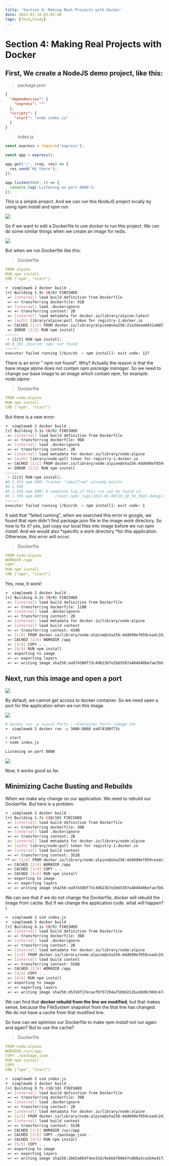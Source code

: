 ```yaml
---
title: 'Section 4: Making Real Projects with Docker'
date: 2022-01-18 03:02:40
tags: [Tech,Study]
---
```

# Section 4: Making Real Projects with Docker

## First, We create a NodeJS demo project, like this:

> package.json


```JSON
{
  "dependencies": {
    "express": "*"
  },
  "scripts": {
    "start": "node index.js"
  }
}

```


> index.js


```JavaScript
const express = require('express');

const app = express();

app.get('/', (req, res) => {
  res.send('Hi there');
});

app.listen(8080, () => {
  console.log('Listening on port 8080');
});
```


This is a simple project. And we can run this NodeJS project locally by using *npm install* and *npm run*.

![](https://kunren1010.github.io/post-images/docker-images/section-4/image.png)

So if we want to edit a Dockerfile to use docker to run this project. We can do some similar things when we create an image for redis.

![](https://kunren1010.github.io/post-images/docker-images/section-4/image_1.png)

But when we run Dockerfile like this:

> Dockerfile


```YAML
FROM alpine
RUN npm install
CMD ["npm", "start"]
```


```Bash
➜  simpleweb 2 docker build .
[+] Building 1.9s (6/6) FINISHED                                                
 => [internal] load build definition from Dockerfile                       0.0s
 => => transferring dockerfile: 91B                                        0.0s
 => [internal] load .dockerignore                                          0.0s
 => => transferring context: 2B                                            0.0s
 => [internal] load metadata for docker.io/library/alpine:latest           1.6s
 => [auth] library/alpine:pull token for registry-1.docker.io              0.0s
 => CACHED [1/2] FROM docker.io/library/alpine@sha256:21a3deaa0d32a805791  0.0s
 => ERROR [2/2] RUN npm install                                            0.2s
------
 > [2/2] RUN npm install:
#6 0.191 /bin/sh: npm: not found
------
executor failed running [/bin/sh -c npm install]: exit code: 127
```


There is an error " npm not found". Why? Actually the reason is that the base image alpine does not contain *npm package manager*. So we need to change our base image to an image which contain *npm*, for example: *node:alpine*

> Dockerfile


```YAML
FROM node:alpine
RUN npm install
CMD ["npm", "start"]
```


But there is a new error:

```Bash
➜  simpleweb 2 docker build .
[+] Building 3.1s (6/6) FINISHED                                                
 => [internal] load build definition from Dockerfile                       0.0s
 => => transferring dockerfile: 96B                                        0.0s
 => [internal] load .dockerignore                                          0.0s
 => => transferring context: 2B                                            0.0s
 => [internal] load metadata for docker.io/library/node:alpine             1.4s
 => [auth] library/node:pull token for registry-1.docker.io                0.0s
 => CACHED [1/2] FROM docker.io/library/node:alpine@sha256:4dd690ef859cea  0.0s
 => ERROR [2/2] RUN npm install                                            1.6s
------                                                                          
 > [2/2] RUN npm install:
#6 1.553 npm ERR! Tracker "idealTree" already exists
#6 1.556 
#6 1.556 npm ERR! A complete log of this run can be found in:
#6 1.556 npm ERR!     /root/.npm/_logs/2022-01-09T19_18_59_392Z-debug-0.log
------
executor failed running [/bin/sh -c npm install]: exit code: 1
```


It said that "failed running", when we searched this error in google, we found that npm didn't find package.json file in the image work directory. So how to fix it? yes, just copy our local files into image before we run *npm install*. And we would also *specific a work directory *for this application. Otherwise, this error will occur.

> Dockerfile


```YAML
FROM node:alpine
WORKDIR /app
COPY . .
RUN npm install
CMD ["npm", "start"]

```


Yes, now, It work!

```Bash
➜  simpleweb 2 docker build .
[+] Building 4.2s (9/9) FINISHED                                                
 => [internal] load build definition from Dockerfile                       0.0s
 => => transferring dockerfile: 118B                                       0.0s
 => [internal] load .dockerignore                                          0.0s
 => => transferring context: 2B                                            0.0s
 => [internal] load metadata for docker.io/library/node:alpine             0.6s
 => [internal] load build context                                          0.0s
 => => transferring context: 434B                                          0.0s
 => [1/4] FROM docker.io/library/node:alpine@sha256:4dd690ef859ceadc242e9  0.0s
 => CACHED [2/4] WORKDIR /app                                              0.0s
 => [3/4] COPY . .                                                         0.0s
 => [4/4] RUN npm install                                                  3.3s
 => exporting to image                                                     0.2s
 => => exporting layers                                                    0.2s
 => => writing image sha256:ea974380f73c49623b7e2b65507a404640befae7b6372  0.0s 
```


## Next, run this image and open a port

![](https://kunren1010.github.io/post-images/docker-images/section-4/image_2.png)

By default, we cannot get access to docker container. So we need open a port for the application when we run this image.

![](https://kunren1010.github.io/post-images/docker-images/section-4/image_3.png)

```Bash
# docker run -p <Local Port> : <Container Port> <image id>
➜  simpleweb 2 docker run -p 3000:8080 ea974380f73c

> start
> node index.js

Listening on port 8080

```


![](https://kunren1010.github.io/post-images/docker-images/section-4/%E6%88%AA%E5%B1%8F2022-01-09%2021.35.50.png)

Now, it works good so far.

## Minimizing Cache Busting and Rebuilds

When we make any change on our application. We need to rebuild our Dockerfile. But here is a problem. 

```Bash
➜  simpleweb 2 docker build .
[+] Building 1.7s (10/10) FINISHED                                              
 => [internal] load build definition from Dockerfile                       0.0s
 => => transferring dockerfile: 36B                                        0.0s
 => [internal] load .dockerignore                                          0.0s
 => => transferring context: 2B                                            0.0s
 => [internal] load metadata for docker.io/library/node:alpine             1.6s
 => [auth] library/node:pull token for registry-1.docker.io                0.0s
 => [internal] load build context                                          0.0s
 => => transferring context: 352B                                          0.0s
** => [1/4] FROM docker.io/library/node:alpine@sha256:4dd690ef859ceadc242e9  0.0s
 => CACHED [2/4] WORKDIR /app                                              0.0s
 => CACHED [3/4] COPY . .                                                  0.0s
 => CACHED [4/4] RUN npm install                                           0.0s**
 => exporting to image                                                     0.0s
 => => exporting layers                                                    0.0s
 => => writing image sha256:ea974380f73c49623b7e2b65507a404640befae7b6372  0.0s
```


We can see that if we do not change the Dockerfile, docker will rebuild the image from cache. But if we change the application code. what will happen?\

```Bash
➜  simpleweb 2 vim index.js 
➜  simpleweb 2 docker build .
[+] Building 4.1s (9/9) FINISHED                                                 
 => [internal] load build definition from Dockerfile                        0.0s
 => => transferring dockerfile: 36B                                         0.0s
 => [internal] load .dockerignore                                           0.0s
 => => transferring context: 2B                                             0.0s
 => [internal] load metadata for docker.io/library/node:alpine              0.6s
 => [1/4] FROM docker.io/library/node:alpine@sha256:4dd690ef859ceadc242e99  0.0s
 => [internal] load build context                                           0.0s
 => => transferring context: 556B                                           0.0s
 => CACHED [2/4] WORKDIR /app                                               0.0s
 => [3/4] COPY . .                                                          0.0s
 => [4/4] RUN npm install                                                   3.3s
 => exporting to image                                                      0.2s
 => => exporting layers                                                     0.2s
 => => writing image sha256:d5358f17ecaef0757294a7569d212ba28d0c90dc474f66  0.0s

```


We can find that **docker rebuild from the line we modified**, but that makes sense, because the FileSystem snapshot from the that line has changed. We do not have a cache from that modified line.

So how can we optimize our Dockerfile to make *npm install* not run again and again? But to use the cache?

> Dockerfile


```YAML
FROM node:alpine
WORKDIR /usr/app
COPY ./package.json .
RUN npm install
COPY . .
CMD ["npm", "start"]
```


```Bash
➜  simpleweb 2 vim index.js 
➜  simpleweb 2 docker build .
[+] Building 0.7s (10/10) FINISHED                                              
 => [internal] load build definition from Dockerfile                       0.0s
 => => transferring dockerfile: 36B                                        0.0s
 => [internal] load .dockerignore                                          0.0s
 => => transferring context: 2B                                            0.0s
 => [internal] load metadata for docker.io/library/node:alpine             0.6s
 => [1/5] FROM docker.io/library/node:alpine@sha256:4dd690ef859ceadc242e9  0.0s
 => [internal] load build context                                          0.0s
 => => transferring context: 553B                                          0.0s
 => CACHED [2/5] WORKDIR /usr/app                                          0.0s
 => CACHED [3/5] COPY ./package.json .                                     0.0s
 => CACHED [4/5] RUN npm install                                           0.0s
 => [5/5] COPY . .                                                         0.0s
 => exporting to image                                                     0.0s
 => => exporting layers                                                    0.0s
 => => writing image sha256:2b65a064f4ee33dc9ebbb786647c860a3ce2b4a41f266  0.0s
```


